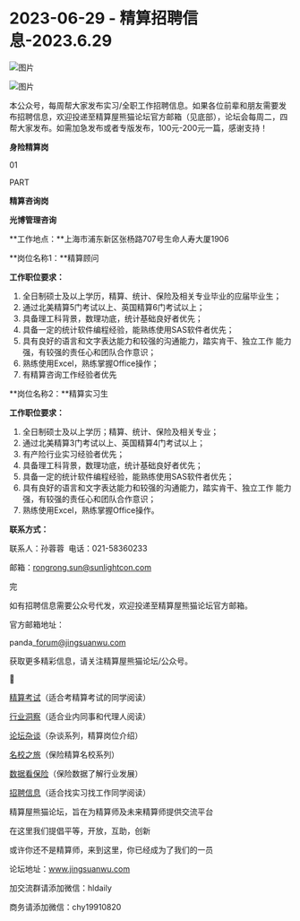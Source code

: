 # 2023-06-29 - 精算招聘信息-2023.6.29

![图片](https://mmbiz.qpic.cn/mmbiz_jpg/PVTr5cqOmdsiaicIRGthO3IhpdkibrFUWVU1xAtP9ZY24c0vAhCVJo55thjfrfia19NvibyVvich2UW9I8vGCty5LxNw/640?wx_fmt=jpeg&tp=webp&wxfrom=5&wx_lazy=1)

![图片](https://mmbiz.qpic.cn/mmbiz_png/7QRTvkK2qC63c02mKcsfAaJ8sNcicTvg22UkHHibvKiasFS9FS6E4FeV0Dibe7as7h4tm8p7EfNfI06adlGbL2icYjw/640?wx_fmt=png&tp=webp&wxfrom=5&wx_lazy=1)

本公众号，每周帮大家发布实习/全职工作招聘信息。如果各位前辈和朋友需要发布招聘信息，欢迎投递至精算屋熊猫论坛官方邮箱（见底部），论坛会每周二，四帮大家发布。如需加急发布或者专版发布，100元-200元一篇，感谢支持！

**身险精算岗**

01

PART

**精算咨询岗**

****光博管理咨询****

**工作地点：**上海市浦东新区张杨路707号生命人寿大厦1906

**岗位名称1：**精算顾问  

**工作职位要求：**

1. 全日制硕士及以上学历，精算、统计、保险及相关专业毕业的应届毕业生；
2. 通过北美精算5门考试以上、英国精算6门考试以上；
3. 具备理工科背景，数理功底，统计基础良好者优先；
4. 具备一定的统计软件编程经验，能熟练使用SAS软件者优先；
5. 具有良好的语言和文字表达能力和较强的沟通能力，踏实肯干、独立工作 能力强，有较强的责任心和团队合作意识；
6. 熟练使用Excel，熟练掌握Office操作；
7. 有精算咨询工作经验者优先

**岗位名称2：**精算实习生

**工作职位要求：**

1. 全日制硕士及以上学历；精算、统计、保险及相关专业；
2. 通过北美精算3门考试以上、英国精算4门考试以上；
3. 有产险行业实习经验者优先；
4. 具备理工科背景，数理功底，统计基础良好者优先；
5. 具备一定的统计软件编程经验，能熟练使用SAS软件者优先；
6. 具有良好的语言和文字表达能力和较强的沟通能力，踏实肯干、独立工作 能力强，有较强的责任心和团队合作意识；
7. 熟练使用Excel，熟练掌握Office操作。

**联系方式：**

联系人：孙蓉蓉  电话：021-58360233

邮箱：rongrong.sun@sunlightcon.com


完

如有招聘信息需要公众号代发，欢迎投递至精算屋熊猫论坛官方邮箱。

官方邮箱地址：

panda\_forum@jingsuanwu.com

获取更多精彩信息，请关注精算屋熊猫论坛/公众号。


👀

[精算考试](https://mp.weixin.qq.com/mp/appmsgalbum?__biz=MzIyMjA5MzUwMg==&action=getalbum&album_id=1466144252454764546#wechat_redirect)（适合考精算考试的同学阅读）

[行业洞察](https://mp.weixin.qq.com/mp/appmsgalbum?__biz=MzIyMjA5MzUwMg==&action=getalbum&album_id=1466140974488748032#wechat_redirect)（适合业内同事和代理人阅读）

[论坛杂谈](https://mp.weixin.qq.com/mp/appmsgalbum?__biz=MzIyMjA5MzUwMg==&action=getalbum&album_id=1466151460148084736#wechat_redirect)（杂谈系列，精算岗位介绍）

[名校之旅](https://mp.weixin.qq.com/mp/appmsgalbum?__biz=MzIyMjA5MzUwMg==&action=getalbum&album_id=1466147283460161538#wechat_redirect)（保险精算名校系列）

[数据看保险](https://mp.weixin.qq.com/mp/appmsgalbum?__biz=MzIyMjA5MzUwMg==&action=getalbum&album_id=2002358913534328835#wechat_redirect)（保险数据了解行业发展）

[招聘信息](https://mp.weixin.qq.com/mp/appmsgalbum?__biz=MzIyMjA5MzUwMg==&action=getalbum&album_id=1466154141080092675#wechat_redirect)（适合找实习找工作同学阅读）

精算屋熊猫论坛，旨在为精算师及未来精算师提供交流平台

在这里我们提倡平等，开放，互助，创新

或许你还不是精算师，来到这里，你已经成为了我们的一员

论坛地址：www.jingsuanwu.com

加交流群请添加微信：hldaily

商务请添加微信：chy19910820